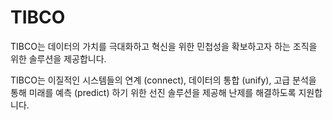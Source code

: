 # TIBCO
TIBCO는 데이터의 가치를 극대화하고 혁신을 위한 민첩성을 확보하고자 하는 조직을 위한 솔루션을 제공합니다.

TIBCO는 이질적인 시스템들의 연계 (connect), 데이터의 통합 (unify), 고급 분석을 통해 미래를 예측 (predict) 하기 위한 선진 솔루션을 제공해 난제를 해결하도록 지원합니다.




##
